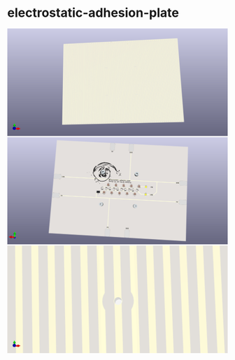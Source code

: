 # electrostatic-adhesion-plate

![Frontview](/DINA5/Front.png)
![Backview](/DINA5/Back.png)
![Hole](/DINA5/Screwhole_front.png)
